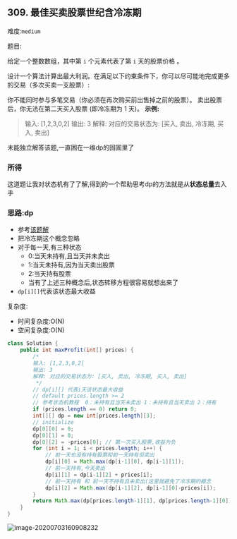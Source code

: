 ## 309. 最佳买卖股票世纪含冷冻期

难度:`medium`

题目:

给定一个整数数组，其中第 `i` 个元素代表了第 `i` 天的股票价格 。

设计一个算法计算出最大利润。在满足以下约束条件下，你可以尽可能地完成更多的交易（多次买卖一支股票）:

你不能同时参与多笔交易（你必须在再次购买前出售掉之前的股票）。
卖出股票后，你无法在第二天买入股票 (即冷冻期为 1 天)。
**示例:**

> 输入: [1,2,3,0,2]
> 输出: 3 
> 解释: 对应的交易状态为: [买入, 卖出, 冷冻期, 买入, 卖出]

未能独立解答该题,一直困在一维dp的囹圄里了

### 所得 

这道题让我对状态机有了了解,得到的一个帮助思考dp的方法就是从**状态总量**去入手

### 思路:dp

- 参考[该题解](https://leetcode-cn.com/problems/best-time-to-buy-and-sell-stock-with-cooldown/solution/fei-zhuang-tai-ji-de-dpjiang-jie-chao-ji-tong-su-y/)
- 把冷冻期这个概念忽略
- 对于每一天,有三种状态
  - 0:当天未持有,且当天并未卖出
  - 1:当天未持有,因为当天卖出股票
  - 2:当天持有股票
  - 当有了上述三种概念后,状态转移方程很容易就想出来了
- `dp[i][]`代表该状态最大收益



复杂度:

- 时间复杂度:O(N)
- 空间复杂度:O(N)

```java
class Solution {
    public int maxProfit(int[] prices) {
        /*
        输入: [1,2,3,0,2]
        输出: 3
        解释: 对应的交易状态为: [买入, 卖出, 冷冻期, 买入, 卖出]
         */
        // dp[i][] 代表i天该状态最大收益
        // default prices.length >= 2
        // 参考状态机教程  0：未持有且当天未卖出 1：未持有且当天卖出 2：持有
        if (prices.length == 0) return 0;
        int[][] dp = new int[prices.length][3];
        // initialize
        dp[0][0] = 0; 
        dp[0][1] = 0;
        dp[0][2] = -prices[0]; // 第一次买入股票,收益为负
        for (int i = 1; i < prices.length; i++) {
            // 前一天也没有持有股票和前一天持有但卖出
            dp[i][0] = Math.max(dp[i-1][0], dp[i-1][1]);
            // 前一天持有,今天卖出
            dp[i][1] = dp[i-1][2] + prices[i];
            // 前一天持有 和 前一天不持有且未卖出(这里就避免了冷冻期的概念
            dp[i][2] = Math.max(dp[i-1][2], dp[i-1][0]-prices[i]);
        }
        return Math.max(dp[prices.length-1][1], dp[prices.length-1][0]);
    }
}
```

![image-20200703160908232](C:\Users\chen\AppData\Roaming\Typora\typora-user-images\image-20200703160908232.png)

